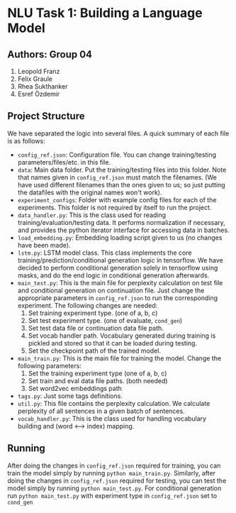# NLU Task 1: Building a Language Model
## Authors: Group 04
1. Leopold Franz 
2. Felix Graule 
3. Rhea Sukthanker
4. Esref Özdemir

## Project Structure
We have separated the logic into several files. A quick summary of each file is as follows:

* `config_ref.json`: Configuration file. You can change training/testing parameters/files/etc. in this file.
* `data`: Main data folder. Put the training/testing files into this folder. Note that names given in `config_ref.json`
must match the filenames. (We have used different filenames than the ones given to us; so just putting the datafiles
with the original names won't work).
* `experiment_configs`: Folder with example config files for each of the experiments. This folder is not required by
itself to run the project.
* `data_handler.py`: This is the class used for reading training/evaluation/testing data. It performs normalization
if necessary, and provides the python iterator interface for accessing data in batches.
* `load_embedding.py`: Embedding loading script given to us (no changes have been made).
* `lstm.py`: LSTM model class. This class implements the core training/prediction/conditional generation logic in
tensorflow. We have decided to perform conditional generation solely in tensorflow using masks, and do the <eos> end
logic in conditional generation afterwards.
* `main_test.py`: This is the main file for perplexity calculation on test file and conditional generation on
continuation file. Just change the appropriate parameters in `config_ref.json` to run the corresponding experiment. The
following changes are needed:
  1. Set training experiment type. (one of a, b, c)
  2. Set test experiment type. (one of evaluate, `cond_gen`)
  3. Set test data file or continuation data file path.
  4. Set vocab handler path. Vocabulary generated during training is pickled and stored so that it can be loaded during
  testing.
  5. Set the checkpoint path of the trained model.
* `main_train.py`: This is the main file for training the model. Change the following parameters:
  1. Set the training experiment type (one of a, b, c)
  2. Set train and eval data file paths. (both needed)
  3. Set word2vec embeddings path
* `tags.py`: Just some tags definitions.
* `util.py`: This file contains the perplexity calculation. We calculate perplexity of all sentences in a given
batch of sentences.
* `vocab_handler.py`: This is the class used for handling vocabulary building and (word <--> index) mapping.

## Running
After doing the changes in `config_ref.json` required for training, you can train the model simply by running
`python main_train.py`.  Similarly, after doing the changes in `config_ref.json` required for testing, you can test
the model simply by running `python main_test.py`. For conditional generation run `python main_test.py` with experiment 
type in `config_ref.json` set to `cond_gen`
